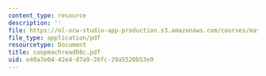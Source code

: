 ```yaml
---
content_type: resource
description: ''
file: https://ol-ocw-studio-app-production.s3.amazonaws.com/courses/mas-965-special-topics-in-media-technology-cooperative-machines-fall-2003/e40a7e0442e4d7a926fc29a5520b53e9_coopmachread08c.pdf
file_type: application/pdf
resourcetype: Document
title: coopmachread08c.pdf
uid: e40a7e04-42e4-d7a9-26fc-29a5520b53e9
---
```

